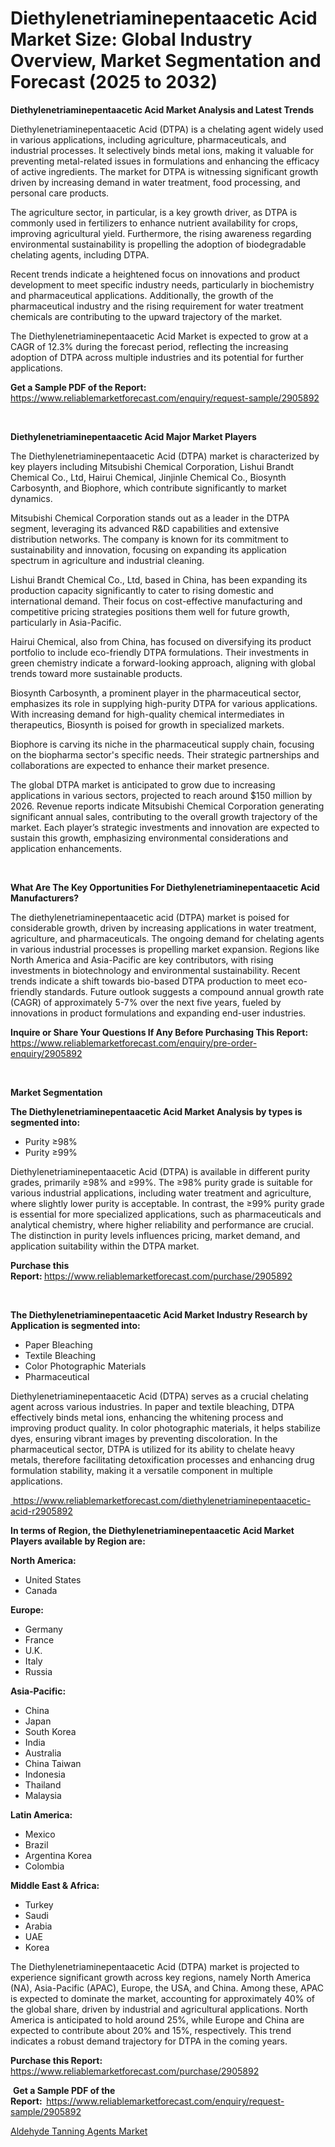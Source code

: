 <p><h1>Diethylenetriaminepentaacetic Acid Market Size: Global Industry Overview, Market Segmentation and Forecast (2025 to 2032)</h1></p><p><strong>Diethylenetriaminepentaacetic Acid Market Analysis and Latest Trends</strong></p>
<p><p>Diethylenetriaminepentaacetic Acid (DTPA) is a chelating agent widely used in various applications, including agriculture, pharmaceuticals, and industrial processes. It selectively binds metal ions, making it valuable for preventing metal-related issues in formulations and enhancing the efficacy of active ingredients. The market for DTPA is witnessing significant growth driven by increasing demand in water treatment, food processing, and personal care products. </p><p>The agriculture sector, in particular, is a key growth driver, as DTPA is commonly used in fertilizers to enhance nutrient availability for crops, improving agricultural yield. Furthermore, the rising awareness regarding environmental sustainability is propelling the adoption of biodegradable chelating agents, including DTPA.</p><p>Recent trends indicate a heightened focus on innovations and product development to meet specific industry needs, particularly in biochemistry and pharmaceutical applications. Additionally, the growth of the pharmaceutical industry and the rising requirement for water treatment chemicals are contributing to the upward trajectory of the market.</p><p>The Diethylenetriaminepentaacetic Acid Market is expected to grow at a CAGR of 12.3% during the forecast period, reflecting the increasing adoption of DTPA across multiple industries and its potential for further applications.</p></p>
<p><strong>Get a Sample PDF of the Report:&nbsp;</strong> <a href="https://www.reliablemarketforecast.com/enquiry/request-sample/2905892?utm_campaign=3361&utm_medium=2&utm_source=Github&utm_content=ia&utm_term=12032025&utm_id=diethylenetriaminepentaacetic-acid">https://www.reliablemarketforecast.com/enquiry/request-sample/2905892</a></p>
<p>&nbsp;</p>
<p><strong>Diethylenetriaminepentaacetic Acid Major Market Players</strong></p>
<p><p>The Diethylenetriaminepentaacetic Acid (DTPA) market is characterized by key players including Mitsubishi Chemical Corporation, Lishui Brandt Chemical Co., Ltd, Hairui Chemical, Jinjinle Chemical Co., Biosynth Carbosynth, and Biophore, which contribute significantly to market dynamics.</p><p>Mitsubishi Chemical Corporation stands out as a leader in the DTPA segment, leveraging its advanced R&D capabilities and extensive distribution networks. The company is known for its commitment to sustainability and innovation, focusing on expanding its application spectrum in agriculture and industrial cleaning. </p><p>Lishui Brandt Chemical Co., Ltd, based in China, has been expanding its production capacity significantly to cater to rising domestic and international demand. Their focus on cost-effective manufacturing and competitive pricing strategies positions them well for future growth, particularly in Asia-Pacific.</p><p>Hairui Chemical, also from China, has focused on diversifying its product portfolio to include eco-friendly DTPA formulations. Their investments in green chemistry indicate a forward-looking approach, aligning with global trends toward more sustainable products.</p><p>Biosynth Carbosynth, a prominent player in the pharmaceutical sector, emphasizes its role in supplying high-purity DTPA for various applications. With increasing demand for high-quality chemical intermediates in therapeutics, Biosynth is poised for growth in specialized markets.</p><p>Biophore is carving its niche in the pharmaceutical supply chain, focusing on the biopharma sector's specific needs. Their strategic partnerships and collaborations are expected to enhance their market presence.</p><p>The global DTPA market is anticipated to grow due to increasing applications in various sectors, projected to reach around $150 million by 2026. Revenue reports indicate Mitsubishi Chemical Corporation generating significant annual sales, contributing to the overall growth trajectory of the market. Each player’s strategic investments and innovation are expected to sustain this growth, emphasizing environmental considerations and application enhancements.</p></p>
<p>&nbsp;</p>
<p><strong>What Are The Key Opportunities For Diethylenetriaminepentaacetic Acid Manufacturers?</strong></p>
<p><p>The diethylenetriaminepentaacetic acid (DTPA) market is poised for considerable growth, driven by increasing applications in water treatment, agriculture, and pharmaceuticals. The ongoing demand for chelating agents in various industrial processes is propelling market expansion. Regions like North America and Asia-Pacific are key contributors, with rising investments in biotechnology and environmental sustainability. Recent trends indicate a shift towards bio-based DTPA production to meet eco-friendly standards. Future outlook suggests a compound annual growth rate (CAGR) of approximately 5-7% over the next five years, fueled by innovations in product formulations and expanding end-user industries.</p></p>
<p><strong>Inquire or Share Your Questions If Any Before Purchasing This Report:</strong> <a href="https://www.reliablemarketforecast.com/enquiry/pre-order-enquiry/2905892?utm_campaign=3361&utm_medium=2&utm_source=Github&utm_content=ia&utm_term=12032025&utm_id=diethylenetriaminepentaacetic-acid">https://www.reliablemarketforecast.com/enquiry/pre-order-enquiry/2905892</a></p>
<p>&nbsp;</p>
<p><strong>Market Segmentation</strong></p>
<p><strong>The Diethylenetriaminepentaacetic Acid Market Analysis by types is segmented into:</strong></p>
<p><ul><li>Purity ≥98%</li><li>Purity ≥99%</li></ul></p>
<p><p>Diethylenetriaminepentaacetic Acid (DTPA) is available in different purity grades, primarily ≥98% and ≥99%. The ≥98% purity grade is suitable for various industrial applications, including water treatment and agriculture, where slightly lower purity is acceptable. In contrast, the ≥99% purity grade is essential for more specialized applications, such as pharmaceuticals and analytical chemistry, where higher reliability and performance are crucial. The distinction in purity levels influences pricing, market demand, and application suitability within the DTPA market.</p></p>
<p><strong>Purchase this Report:&nbsp;</strong><a href="https://www.reliablemarketforecast.com/purchase/2905892?utm_campaign=3361&utm_medium=2&utm_source=Github&utm_content=ia&utm_term=12032025&utm_id=diethylenetriaminepentaacetic-acid">https://www.reliablemarketforecast.com/purchase/2905892</a></p>
<p>&nbsp;</p>
<p><strong>The Diethylenetriaminepentaacetic Acid Market Industry Research by Application is segmented into:</strong></p>
<p><ul><li>Paper Bleaching</li><li>Textile Bleaching</li><li>Color Photographic Materials</li><li>Pharmaceutical</li></ul></p>
<p><p>Diethylenetriaminepentaacetic Acid (DTPA) serves as a crucial chelating agent across various industries. In paper and textile bleaching, DTPA effectively binds metal ions, enhancing the whitening process and improving product quality. In color photographic materials, it helps stabilize dyes, ensuring vibrant images by preventing discoloration. In the pharmaceutical sector, DTPA is utilized for its ability to chelate heavy metals, therefore facilitating detoxification processes and enhancing drug formulation stability, making it a versatile component in multiple applications.</p></p>
<p><a href="https://www.reliablemarketforecast.com/diethylenetriaminepentaacetic-acid-r2905892?utm_campaign=3361&utm_medium=2&utm_source=Github&utm_content=ia&utm_term=12032025&utm_id=diethylenetriaminepentaacetic-acid">&nbsp;https://www.reliablemarketforecast.com/diethylenetriaminepentaacetic-acid-r2905892</a></p>
<p><strong>In terms of Region, the Diethylenetriaminepentaacetic Acid Market Players available by Region are:</strong></p>
<p>
    <p> <strong> North America: </strong>
        <ul>
            <li>United States</li>
            <li>Canada</li>
        </ul>
        </p> 
    <p> <strong> Europe: </strong>
        <ul>
            <li>Germany</li>
            <li>France</li>
            <li>U.K.</li>
            <li>Italy</li>
            <li>Russia</li>
        </ul>
        </p> 
    <p> <strong> Asia-Pacific: </strong>
        <ul>
            <li>China</li>
            <li>Japan</li>
            <li>South Korea</li>
            <li>India</li>
            <li>Australia</li>
            <li>China Taiwan</li>
            <li>Indonesia</li>
            <li>Thailand</li>
            <li>Malaysia</li>
        </ul>
        </p> 
    <p> <strong> Latin America: </strong>
        <ul>
            <li>Mexico</li>
            <li>Brazil</li>
            <li>Argentina Korea</li>
            <li>Colombia</li>
        </ul>
        </p> 
    <p> <strong> Middle East & Africa: </strong>
        <ul>
            <li>Turkey</li>
            <li>Saudi</li>
            <li>Arabia</li>
            <li>UAE</li>
            <li>Korea</li>
        </ul>
    </p>
    </p>
<p><p>The Diethylenetriaminepentaacetic Acid (DTPA) market is projected to experience significant growth across key regions, namely North America (NA), Asia-Pacific (APAC), Europe, the USA, and China. Among these, APAC is expected to dominate the market, accounting for approximately 40% of the global share, driven by industrial and agricultural applications. North America is anticipated to hold around 25%, while Europe and China are expected to contribute about 20% and 15%, respectively. This trend indicates a robust demand trajectory for DTPA in the coming years.</p></p>
<p><strong>Purchase this Report: </strong><a href="https://www.reliablemarketforecast.com/purchase/2905892?utm_campaign=3361&utm_medium=2&utm_source=Github&utm_content=ia&utm_term=12032025&utm_id=diethylenetriaminepentaacetic-acid">https://www.reliablemarketforecast.com/purchase/2905892</a></p>
<p>&nbsp;<strong>Get a Sample PDF of the Report:&nbsp;&nbsp;</strong><a href="https://www.reliablemarketforecast.com/enquiry/request-sample/2905892?utm_campaign=3361&utm_medium=2&utm_source=Github&utm_content=ia&utm_term=12032025&utm_id=diethylenetriaminepentaacetic-acid">https://www.reliablemarketforecast.com/enquiry/request-sample/2905892</a></p>
<p><strong></strong></p>
<p><p><a href="https://github.com/moorsdorak31/Market-Research-Report-List-1/blob/main/aldehyde-tanning-agents-market.md?utm_campaign=3361&utm_medium=2&utm_source=Github&utm_content=ia&utm_term=12032025&utm_id=diethylenetriaminepentaacetic-acid">Aldehyde Tanning Agents Market</a></p></p>